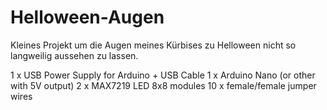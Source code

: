 # Helloween-Augen

Kleines Projekt um die Augen meines Kürbises zu Helloween nicht so langweilig aussehen zu lassen.

1 x USB Power Supply for Arduino + USB Cable
1 x Arduino Nano (or other with 5V output)
2 x  MAX7219 LED 8x8 modules
10 x female/female jumper wires


